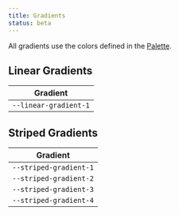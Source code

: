 ```yaml
---
title: Gradients
status: beta
---
```


All gradients use the colors defined in the [Palette](./03-palette.md).

## Linear Gradients

| Gradient                                                                                                                                                 |
|----------------------------------------------------------------------------------------------------------------------------------------------------------|
| <code style="display: block; padding-block: var(--size-4); color: var(--text-1--dark); background: var(--linear-gradient-1);">--linear-gradient-1</code> |

## Striped Gradients

| Gradient                                                                                                                                                   |
|------------------------------------------------------------------------------------------------------------------------------------------------------------|
| <code style="display: block; padding-block: var(--size-4); color: var(--text-1--dark); background: var(--striped-gradient-1);">--striped-gradient-1</code> |
| <code style="display: block; padding-block: var(--size-4); color: var(--text-1--dark); background: var(--striped-gradient-2);">--striped-gradient-2</code> |
| <code style="display: block; padding-block: var(--size-4); color: var(--text-1--dark); background: var(--striped-gradient-3);">--striped-gradient-3</code> |
| <code style="display: block; padding-block: var(--size-4); color: var(--text-1--dark); background: var(--striped-gradient-4);">--striped-gradient-4</code> |
